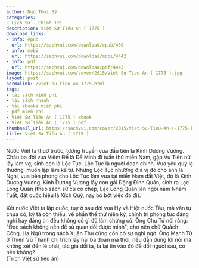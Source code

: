 ```yaml
---
author: Ngô Thời Sỹ
categories:
- Lịch Sử - Chính Trị
description: Việt Sử Tiêu Án ( 1775 )
download_links:
- info: epub
  url: https://sachvui.com/download/epub/430
- info: mobi
  url: https://sachvui.com/download/mobi/4442
- info: pdf
  url: https://sachvui.com/download/pdf/4443
image: https://sachvui.com/cover/2015/Viet-Su-Tieu-An-(-1775-).jpg
layout: post
permalink: /viet-su-tieu-an-1775.html
tags:
- tải sách miễn phí
- tải sách nhanh
- tải ebooks miễn phí
- pdf miễn phí
- Việt Sử Tiêu Án ( 1775 ) ebook
- Việt Sử Tiêu Án ( 1775 ) pdf
thumbnail_url: https://sachvui.com/cover/2015/Viet-Su-Tieu-An-(-1775-).jpg
title: Việt Sử Tiêu Án ( 1775 )
---
```


 <div class="item-desc text-justify"> <p>Nước Việt ta thuở trước, tương truyền vua đầu tiên là Kinh Dương Vương. Cháu ba đời vua Viêm Đế là Đế Minh đi tuần thú miền Nam, gặp Vụ Tiên nữ lấy làm vợ, sinh con là Lộc Tục. Lộc Tục là người đoan chính. Vua yêu quý lạ thường, muốn lập làm kế tự. Nhưng Lộc Tục nhường địa vị đó cho anh là Nghi, vua bèn phong cho Lộc Tục làm vua tại miền Nam đất Việt, đó là Kinh Dương Vương. Kinh Dương Vương lấy con gái Động Đình Quân, sinh ra Lạc Long Quân (theo sách sử cũ có chép, Lạc Long Quân lên ngôi năm Nhâm Tuất, đặt quốc hiệu là Xích Quỷ, nay bỏ bớt việc đó đi).<br><br>Xét nước Việt ta lập quốc, tuy ở sau đời vua Hy và Hiệt nước Tàu, mà văn tự chưa có, ký tá còn thiếu, về phần thế thứ niên kỷ, chính trị phong tục đáng nghi hay đáng tin đều không có gì đủ làm chứng cứ. Ông Chu Tử nói rằng: "Đọc sách không nên để sử quan dối được mình"; cho nên chữ Quách Công, Hạ Ngũ trong sách Xuân Thu cũng còn có sự nghi ngờ. Ông Mạnh Tử ở Thiên Vũ Thành chỉ trích lấy hai ba đoạn mà thôi, nếu dẫn dùng lời nói mà không xét đến lẽ phải, tác giả dối ta, ta lại tin vào đó để dối người sau, có nên không? <br>(Trích Việt sử tiêu án)</p> </div>